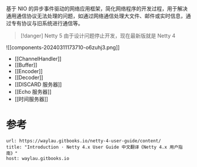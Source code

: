 基于 NIO 的异步事件驱动的网络应用框架，简化网络程序的开发过程，用于解决通用通信协议无法处理的问题，如通过网络通信处理大文件、邮件或实时信息，通过专有协议与旧系统进行通信等。

>[!danger] Netty 5 由于设计问题停止开发，现在最新版就是 Netty 4

![[components-20240311173710-o6zuhj3.png]]

- [[ChannelHandler]]
- [[Buffer]]
- [[Encoder]]
- [[Decoder]]
- [[DISCARD 服务器]]
- [[Echo 服务器]]
- [[时间服务器]]

# 参考

```cardlink
url: https://waylau.gitbooks.io/netty-4-user-guide/content/
title: "Introduction · Netty 4.x User Guide 中文翻译《Netty 4.x 用户指南》"
host: waylau.gitbooks.io
```
